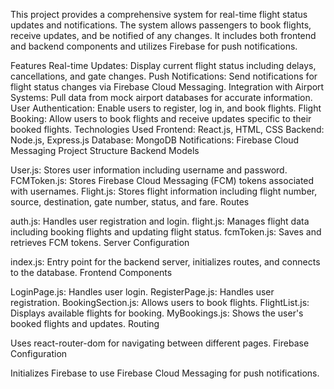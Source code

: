 This project provides a comprehensive system for real-time flight status updates and notifications. The system allows passengers to book flights, receive updates, and be notified of any changes. It includes both frontend and backend components and utilizes Firebase for push notifications.

Features
Real-time Updates: Display current flight status including delays, cancellations, and gate changes.
Push Notifications: Send notifications for flight status changes via Firebase Cloud Messaging.
Integration with Airport Systems: Pull data from mock airport databases for accurate information.
User Authentication: Enable users to register, log in, and book flights.
Flight Booking: Allow users to book flights and receive updates specific to their booked flights.
Technologies Used
Frontend: React.js, HTML, CSS
Backend: Node.js, Express.js
Database: MongoDB
Notifications: Firebase Cloud Messaging
Project Structure
Backend
Models

User.js: Stores user information including username and password.
FCMToken.js: Stores Firebase Cloud Messaging (FCM) tokens associated with usernames.
Flight.js: Stores flight information including flight number, source, destination, gate number, status, and fare.
Routes

auth.js: Handles user registration and login.
flight.js: Manages flight data including booking flights and updating flight status.
fcmToken.js: Saves and retrieves FCM tokens.
Server Configuration

index.js: Entry point for the backend server, initializes routes, and connects to the database.
Frontend
Components

LoginPage.js: Handles user login.
RegisterPage.js: Handles user registration.
BookingSection.js: Allows users to book flights.
FlightList.js: Displays available flights for booking.
MyBookings.js: Shows the user's booked flights and updates.
Routing

Uses react-router-dom for navigating between different pages.
Firebase Configuration

Initializes Firebase to use Firebase Cloud Messaging for push notifications.